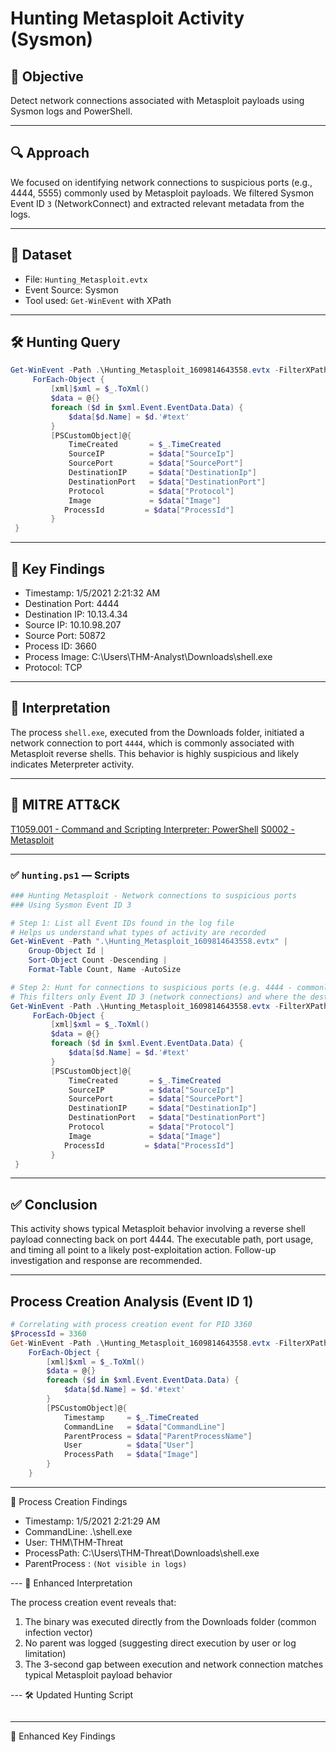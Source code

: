 # Hunting Metasploit Activity (Sysmon)

## 📝 Objective

Detect network connections associated with Metasploit payloads using Sysmon logs and PowerShell.

---

## 🔍 Approach

We focused on identifying network connections to suspicious ports (e.g., 4444, 5555) commonly used by Metasploit payloads. We filtered Sysmon Event ID `3` (NetworkConnect) and extracted relevant metadata from the logs.

---

## 📁 Dataset

- File: `Hunting_Metasploit.evtx`
- Event Source: Sysmon
- Tool used: `Get-WinEvent` with XPath

---

## 🛠️ Hunting Query

```powershell
Get-WinEvent -Path .\Hunting_Metasploit_1609814643558.evtx -FilterXPath '*/System/EventID=3 and */EventData/Data[@Name="DestinationPort"] and */EventData/Data=4444' |
     ForEach-Object {
         [xml]$xml = $_.ToXml()
         $data = @{}
         foreach ($d in $xml.Event.EventData.Data) {
             $data[$d.Name] = $d.'#text'
         }
         [PSCustomObject]@{
             TimeCreated       = $_.TimeCreated
             SourceIP          = $data["SourceIp"]
             SourcePort        = $data["SourcePort"]
             DestinationIP     = $data["DestinationIp"]
             DestinationPort   = $data["DestinationPort"]
             Protocol          = $data["Protocol"]
             Image             = $data["Image"]
            ProcessId         = $data["ProcessId"]
         }
 }
```

---

## 📌 Key Findings
- Timestamp: 1/5/2021 2:21:32 AM
- Destination Port: 4444
- Destination IP: 10.13.4.34
- Source IP: 10.10.98.207
- Source Port: 50872
- Process ID: 3660
- Process Image: C:\Users\THM-Analyst\Downloads\shell.exe
- Protocol: TCP

---

## 🧩 Interpretation
The process `shell.exe`, executed from the Downloads folder, initiated a network connection to port `4444`, which is commonly associated with Metasploit reverse shells. This behavior is highly suspicious and likely indicates Meterpreter activity.

---

## 🔗 MITRE ATT&CK

[T1059.001 - Command and Scripting Interpreter: PowerShell](https://attack.mitre.org/techniques/T1059/001/)
[S0002 - Metasploit](https://attack.mitre.org/software/S0002/)

---

### ✅ `hunting.ps1` — Scripts

```powershell
### Hunting Metasploit - Network connections to suspicious ports
### Using Sysmon Event ID 3

# Step 1: List all Event IDs found in the log file
# Helps us understand what types of activity are recorded
Get-WinEvent -Path ".\Hunting_Metasploit_1609814643558.evtx" |
    Group-Object Id |
    Sort-Object Count -Descending |
    Format-Table Count, Name -AutoSize

# Step 2: Hunt for connections to suspicious ports (e.g. 4444 - commonly used by Metasploit)
# This filters only Event ID 3 (network connections) and where the destination port is 4444
Get-WinEvent -Path .\Hunting_Metasploit_1609814643558.evtx -FilterXPath '*/System/EventID=3 and */EventData/Data[@Name="DestinationPort"] and */EventData/Data=4444' |
     ForEach-Object {
         [xml]$xml = $_.ToXml()
         $data = @{}
         foreach ($d in $xml.Event.EventData.Data) {
             $data[$d.Name] = $d.'#text'
         }
         [PSCustomObject]@{
             TimeCreated       = $_.TimeCreated
             SourceIP          = $data["SourceIp"]
             SourcePort        = $data["SourcePort"]
             DestinationIP     = $data["DestinationIp"]
             DestinationPort   = $data["DestinationPort"]
             Protocol          = $data["Protocol"]
             Image             = $data["Image"]
            ProcessId         = $data["ProcessId"]
         }
 }
```

---

## ✅ Conclusion
This activity shows typical Metasploit behavior involving a reverse shell payload connecting back on port 4444. The executable path, port usage, and timing all point to a likely post-exploitation action. Follow-up investigation and response are recommended.

---

## Process Creation Analysis (Event ID 1)

```powershell
# Correlating with process creation event for PID 3360
$ProcessId = 3360
Get-WinEvent -Path .\Hunting_Metasploit_1609814643558.evtx -FilterXPath "*/System/EventID=1 and */EventData/Data[@Name='ProcessId']='$ProcessId'" |
    ForEach-Object {
        [xml]$xml = $_.ToXml()
        $data = @{}
        foreach ($d in $xml.Event.EventData.Data) {
            $data[$d.Name] = $d.'#text'
        }
        [PSCustomObject]@{
            Timestamp     = $_.TimeCreated
            CommandLine   = $data["CommandLine"]
            ParentProcess = $data["ParentProcessName"]
            User          = $data["User"]
            ProcessPath   = $data["Image"]
        }
    }
```

---

📌 Process Creation Findings
- Timestamp: 1/5/2021 2:21:29 AM
- CommandLine: .\shell.exe
- User: THM\THM-Threat
- ProcessPath: C:\Users\THM-Threat\Downloads\shell.exe
- ParentProcess : `(Not visible in logs)`

--- 🧩 Enhanced Interpretation

The process creation event reveals that:
1. The binary was executed directly from the Downloads folder (common infection vector)
2. No parent was logged (suggesting direct execution by user or log limitation)
3. The 3-second gap between execution and network connection matches typical Metasploit payload behavior

--- 🛠️ Updated Hunting Script

```powershell

```

---

📌 Enhanced Key Findings



